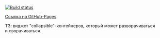 [![Build status](https://ci.appveyor.com/api/projects/status/2lyxsrgs45aeb0uf?svg=true)](https://ci.appveyor.com/project/kiiyas/ahj-009-collapse-widget)

[Ссылка на GitHub-Pages](https://kiiyas.github.io/AHJ-009_COLLAPSE-WIDGET/)

ТЗ: виджет "collapsible"-контейнеров, который может разворачиваться и сворачиваться.

